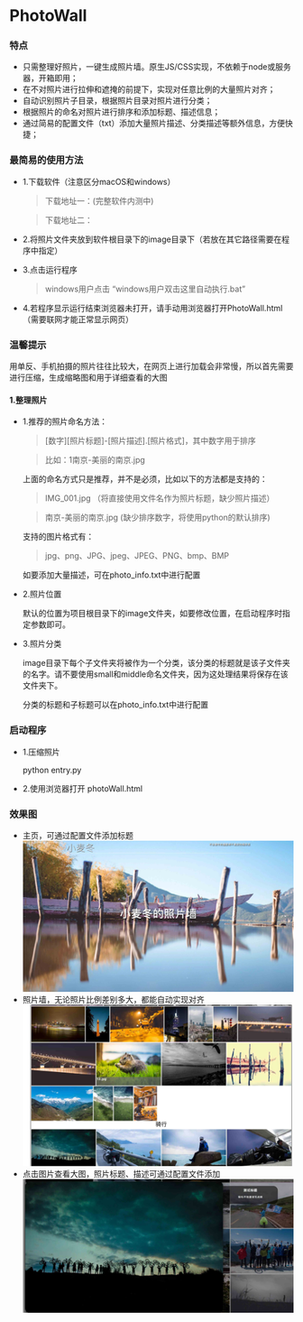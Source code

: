 # PhotoWall

### 特点

- 只需整理好照片，一键生成照片墙。原生JS/CSS实现，不依赖于node或服务器，开箱即用；
- 在不对照片进行拉伸和遮掩的前提下，实现对任意比例的大量照片对齐；
- 自动识别照片子目录，根据照片目录对照片进行分类；
- 根据照片的命名对照片进行排序和添加标题、描述信息；
- 通过简易的配置文件（txt）添加大量照片描述、分类描述等额外信息，方便快捷；

### 最简易的使用方法

- 1.下载软件（注意区分macOS和windows）

	> 下载地址一：(完整软件内测中)

	> 下载地址二：

- 2.将照片文件夹放到软件根目录下的image目录下（若放在其它路径需要在程序中指定）

- 3.点击运行程序

	> windows用户点击 “windows用户双击这里自动执行.bat”

- 4.若程序显示运行结束浏览器未打开，请手动用浏览器打开PhotoWall.html （需要联网才能正常显示网页）

### 温馨提示

用单反、手机拍摄的照片往往比较大，在网页上进行加载会非常慢，所以首先需要进行压缩，生成缩略图和用于详细查看的大图

#### 1.整理照片

- 1.推荐的照片命名方法：

	> [数字][照片标题]-[照片描述].[照片格式]，其中数字用于排序
	
	> 比如：1南京-美丽的南京.jpg
	
	上面的命名方式只是推荐，并不是必须，比如以下的方法都是支持的：
	> IMG_001.jpg （将直接使用文件名作为照片标题，缺少照片描述）
	
	> 南京-美丽的南京.jpg (缺少排序数字，将使用python的默认排序)
	
	支持的图片格式有：
	
	> jpg、png、JPG、jpeg、JPEG、PNG、bmp、BMP
	
	如要添加大量描述，可在photo_info.txt中进行配置

- 2.照片位置
	
	默认的位置为项目根目录下的image文件夹，如要修改位置，在启动程序时指定参数即可。

- 3.照片分类
	
	image目录下每个子文件夹将被作为一个分类，该分类的标题就是该子文件夹的名字。请不要使用small和middle命名文件夹，因为这处理结果将保存在该文件夹下。
	
	分类的标题和子标题可以在photo_info.txt中进行配置

### 启动程序

- 1.压缩照片
	
	python entry.py
	
- 2.使用浏览器打开 photoWall.html

### 效果图

- 主页，可通过配置文件添加标题
![](./resource/image/main_page.jpg)
- 照片墙，无论照片比例差别多大，都能自动实现对齐
![](./resource/image/page.jpg)
- 点击图片查看大图，照片标题、描述可通过配置文件添加
![](./resource/image/middle.jpg)



